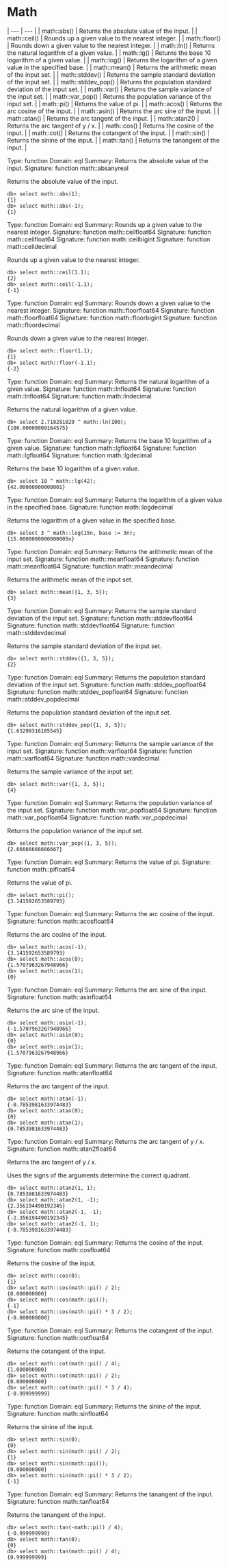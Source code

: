 # Math

| --- | --- |
| math::abs() | Returns the absolute value of the input. |
| math::ceil() | Rounds up a given value to the nearest integer. |
| math::floor() | Rounds down a given value to the nearest integer. |
| math::ln() | Returns the natural logarithm of a given value. |
| math::lg() | Returns the base 10 logarithm of a given value. |
| math::log() | Returns the logarithm of a given value in the specified base. |
| math::mean() | Returns the arithmetic mean of the input set. |
| math::stddev() | Returns the sample standard deviation of the input set. |
| math::stddev_pop() | Returns the population standard deviation of the input set. |
| math::var() | Returns the sample variance of the input set. |
| math::var_pop() | Returns the population variance of the input set. |
| math::pi() | Returns the value of pi. |
| math::acos() | Returns the arc cosine of the input. |
| math::asin() | Returns the arc sine of the input. |
| math::atan() | Returns the arc tangent of the input. |
| math::atan2() | Returns the arc tangent of y / x. |
| math::cos() | Returns the cosine of the input. |
| math::cot() | Returns the cotangent of the input. |
| math::sin() | Returns the sinine of the input. |
| math::tan() | Returns the tanangent of the input. |

Type: function
Domain: eql
Summary: Returns the absolute value of the input.
Signature: function math::absanyreal


Returns the absolute value of the input.

```edgeql-repl
db> select math::abs(1);
{1}
db> select math::abs(-1);
{1}
```

Type: function
Domain: eql
Summary: Rounds up a given value to the nearest integer.
Signature: function math::ceilfloat64
Signature: function math::ceilfloat64
Signature: function math::ceilbigint
Signature: function math::ceildecimal


Rounds up a given value to the nearest integer.

```edgeql-repl
db> select math::ceil(1.1);
{2}
db> select math::ceil(-1.1);
{-1}
```

Type: function
Domain: eql
Summary: Rounds down a given value to the nearest integer.
Signature: function math::floorfloat64
Signature: function math::floorfloat64
Signature: function math::floorbigint
Signature: function math::floordecimal


Rounds down a given value to the nearest integer.

```edgeql-repl
db> select math::floor(1.1);
{1}
db> select math::floor(-1.1);
{-2}
```

Type: function
Domain: eql
Summary: Returns the natural logarithm of a given value.
Signature: function math::lnfloat64
Signature: function math::lnfloat64
Signature: function math::lndecimal


Returns the natural logarithm of a given value.

```edgeql-repl
db> select 2.718281829 ^ math::ln(100);
{100.00000009164575}
```

Type: function
Domain: eql
Summary: Returns the base 10 logarithm of a given value.
Signature: function math::lgfloat64
Signature: function math::lgfloat64
Signature: function math::lgdecimal


Returns the base 10 logarithm of a given value.

```edgeql-repl
db> select 10 ^ math::lg(42);
{42.00000000000001}
```

Type: function
Domain: eql
Summary: Returns the logarithm of a given value in the specified base.
Signature: function math::logdecimal


Returns the logarithm of a given value in the specified base.

```edgeql-repl
db> select 3 ^ math::log(15n, base := 3n);
{15.0000000000000005n}
```

Type: function
Domain: eql
Summary: Returns the arithmetic mean of the input set.
Signature: function math::meanfloat64
Signature: function math::meanfloat64
Signature: function math::meandecimal


Returns the arithmetic mean of the input set.

```edgeql-repl
db> select math::mean({1, 3, 5});
{3}
```

Type: function
Domain: eql
Summary: Returns the sample standard deviation of the input set.
Signature: function math::stddevfloat64
Signature: function math::stddevfloat64
Signature: function math::stddevdecimal


Returns the sample standard deviation of the input set.

```edgeql-repl
db> select math::stddev({1, 3, 5});
{2}
```

Type: function
Domain: eql
Summary: Returns the population standard deviation of the input set.
Signature: function math::stddev_popfloat64
Signature: function math::stddev_popfloat64
Signature: function math::stddev_popdecimal


Returns the population standard deviation of the input set.

```edgeql-repl
db> select math::stddev_pop({1, 3, 5});
{1.63299316185545}
```

Type: function
Domain: eql
Summary: Returns the sample variance of the input set.
Signature: function math::varfloat64
Signature: function math::varfloat64
Signature: function math::vardecimal


Returns the sample variance of the input set.

```edgeql-repl
db> select math::var({1, 3, 5});
{4}
```

Type: function
Domain: eql
Summary: Returns the population variance of the input set.
Signature: function math::var_popfloat64
Signature: function math::var_popfloat64
Signature: function math::var_popdecimal


Returns the population variance of the input set.

```edgeql-repl
db> select math::var_pop({1, 3, 5});
{2.66666666666667}
```

Type: function
Domain: eql
Summary: Returns the value of pi.
Signature: function math::pifloat64


Returns the value of pi.

```edgeql-repl
db> select math::pi();
{3.141592653589793}
```

Type: function
Domain: eql
Summary: Returns the arc cosine of the input.
Signature: function math::acosfloat64


Returns the arc cosine of the input.

```edgeql-repl
db> select math::acos(-1);
{3.141592653589793}
db> select math::acos(0);
{1.5707963267948966}
db> select math::acos(1);
{0}
```

Type: function
Domain: eql
Summary: Returns the arc sine of the input.
Signature: function math::asinfloat64


Returns the arc sine of the input.

```edgeql-repl
db> select math::asin(-1);
{-1.5707963267948966}
db> select math::asin(0);
{0}
db> select math::asin(1);
{1.5707963267948966}
```

Type: function
Domain: eql
Summary: Returns the arc tangent of the input.
Signature: function math::atanfloat64


Returns the arc tangent of the input.

```edgeql-repl
db> select math::atan(-1);
{-0.7853981633974483}
db> select math::atan(0);
{0}
db> select math::atan(1);
{0.7853981633974483}
```

Type: function
Domain: eql
Summary: Returns the arc tangent of y / x.
Signature: function math::atan2float64


Returns the arc tangent of y / x.

Uses the signs of the arguments determine the correct quadrant.

```edgeql-repl
db> select math::atan2(1, 1);
{0.7853981633974483}
db> select math::atan2(1, -1);
{2.356194490192345}
db> select math::atan2(-1, -1);
{-2.356194490192345}
db> select math::atan2(-1, 1);
{-0.7853981633974483}
```

Type: function
Domain: eql
Summary: Returns the cosine of the input.
Signature: function math::cosfloat64


Returns the cosine of the input.

```edgeql-repl
db> select math::cos(0);
{1}
db> select math::cos(math::pi() / 2);
{0.000000000}
db> select math::cos(math::pi());
{-1}
db> select math::cos(math::pi() * 3 / 2);
{-0.000000000}
```

Type: function
Domain: eql
Summary: Returns the cotangent of the input.
Signature: function math::cotfloat64


Returns the cotangent of the input.

```edgeql-repl
db> select math::cot(math::pi() / 4);
{1.000000000}
db> select math::cot(math::pi() / 2);
{0.000000000}
db> select math::cot(math::pi() * 3 / 4);
{-0.999999999}
```

Type: function
Domain: eql
Summary: Returns the sinine of the input.
Signature: function math::sinfloat64


Returns the sinine of the input.

```edgeql-repl
db> select math::sin(0);
{0}
db> select math::sin(math::pi() / 2);
{1}
db> select math::sin(math::pi());
{0.000000000}
db> select math::sin(math::pi() * 3 / 2);
{-1}
```

Type: function
Domain: eql
Summary: Returns the tanangent of the input.
Signature: function math::tanfloat64


Returns the tanangent of the input.

```edgeql-repl
db> select math::tan(-math::pi() / 4);
{-0.999999999}
db> select math::tan(0);
{0}
db> select math::tan(math::pi() / 4);
{0.999999999}
```

